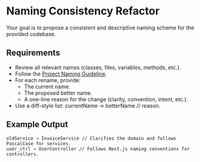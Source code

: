 # Naming Consistency Refactor

Your goal is to propose a consistent and descriptive naming scheme for the provided codebase.

## Requirements

- Review all relevant names (classes, files, variables, methods, etc.).
- Follow the [Project Naming Guideline](../project-naming-guideline.md).
- For each rename, provide:
  - The current name.
  - The proposed better name.
  - A one-line reason for the change (clarity, convention, intent, etc.).
- Use a diff-style list: currentName → betterName // reason.

## Example Output

```
oldService → InvoiceService // Clarifies the domain and follows PascalCase for services.
user_ctrl → UserController // Follows Nest.js naming conventions for controllers.
```
